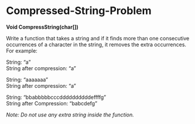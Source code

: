 # Compressed-String-Problem
**Void CompressString(char[])** <br/>

Write a function that takes a string and if it finds more than one consecutive occurrences of a character in the string, it removes the extra occurrences.  For example:<br/>

String: “a” <br/>
String after compression: “a” <br/>

String: “aaaaaaa”<br/>
String after compression: “a”<br/>

String: “bbabbbbbcccddddddddddeffffg”<br/>
String after Compression: “babcdefg”<br/>

*Note: Do not use any extra string inside the function.*
